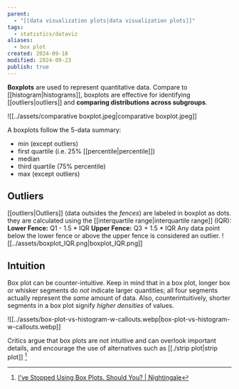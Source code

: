 ```yaml
---
parent:
  - "[[data visualization plots|data visualization plots]]"
tags:
  - statistics/dataviz
aliases:
  - box plot
created: 2024-09-18
modified: 2024-09-23
publish: true
---
```

**Boxplots** are used to represent quantitative data. Compare to [[histogram|histograms]], boxplots are effective for identifying [[outliers|outliers]] and **comparing distributions across subgroups**.

![[../assets/comparative boxplot.jpeg|comparative boxplot.jpeg]]

A boxplots follow the 5-data summary:
- min (except outliers)
- first quartile (i.e. 25% [[percentile|percentile]])
- median
- third quartile (75% percentile)
- max (except outliers)

## Outliers
[[outliers|Outliers]] (data outsides the *fences*) are labeled in boxplot as dots. they are calculated using the [[interquartile range|interquartile range]] (IQR):  
**Lower Fence:** Q1 - 1.5 * IQR
**Upper Fence:** Q3 + 1.5 * IQR
Any data point below the lower fence or above the upper fence is considered an outlier.
![[../assets/boxplot_IQR.png|boxplot_IQR.png]]

## Intuition

Box plot can be counter-intuitive. Keep in mind that in a box plot, longer box or whisker segments do _not_ indicate larger quantities; all four segments actually represent the _same_ amount of data. Also, counterintuitively, shorter segments in a box plot signify _higher densities_ of values.

![[../assets/box-plot-vs-histogram-w-callouts.webp|box-plot-vs-histogram-w-callouts.webp]]

Critics argue that box plots are not intuitive and can overlook important details, and encourage the use of alternatives such as [[./strip plot|strip plot]] [^1]

[^1]: [I’ve Stopped Using Box Plots. Should You? | Nightingale](https://nightingaledvs.com/ive-stopped-using-box-plots-should-you/)